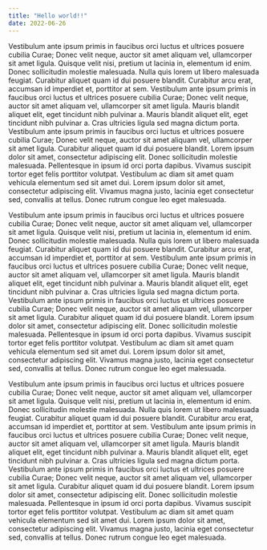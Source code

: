 ```yaml
---
title: "Hello world!!"
date: 2022-06-26
---
```


Vestibulum ante ipsum primis in faucibus orci luctus et ultrices posuere cubilia Curae; Donec velit neque, auctor sit amet aliquam vel, ullamcorper sit amet ligula. Quisque velit nisi, pretium ut lacinia in, elementum id enim. Donec sollicitudin molestie malesuada. Nulla quis lorem ut libero malesuada feugiat. Curabitur aliquet quam id dui posuere blandit. Curabitur arcu erat, accumsan id imperdiet et, porttitor at sem. Vestibulum ante ipsum primis in faucibus orci luctus et ultrices posuere cubilia Curae; Donec velit neque, auctor sit amet aliquam vel, ullamcorper sit amet ligula. Mauris blandit aliquet elit, eget tincidunt nibh pulvinar a. Mauris blandit aliquet elit, eget tincidunt nibh pulvinar a. Cras ultricies ligula sed magna dictum porta. Vestibulum ante ipsum primis in faucibus orci luctus et ultrices posuere cubilia Curae; Donec velit neque, auctor sit amet aliquam vel, ullamcorper sit amet ligula. Curabitur aliquet quam id dui posuere blandit. Lorem ipsum dolor sit amet, consectetur adipiscing elit. Donec sollicitudin molestie malesuada. Pellentesque in ipsum id orci porta dapibus. Vivamus suscipit tortor eget felis porttitor volutpat. Vestibulum ac diam sit amet quam vehicula elementum sed sit amet dui. Lorem ipsum dolor sit amet, consectetur adipiscing elit. Vivamus magna justo, lacinia eget consectetur sed, convallis at tellus. Donec rutrum congue leo eget malesuada.

Vestibulum ante ipsum primis in faucibus orci luctus et ultrices posuere cubilia Curae; Donec velit neque, auctor sit amet aliquam vel, ullamcorper sit amet ligula. Quisque velit nisi, pretium ut lacinia in, elementum id enim. Donec sollicitudin molestie malesuada. Nulla quis lorem ut libero malesuada feugiat. Curabitur aliquet quam id dui posuere blandit. Curabitur arcu erat, accumsan id imperdiet et, porttitor at sem. Vestibulum ante ipsum primis in faucibus orci luctus et ultrices posuere cubilia Curae; Donec velit neque, auctor sit amet aliquam vel, ullamcorper sit amet ligula. Mauris blandit aliquet elit, eget tincidunt nibh pulvinar a. Mauris blandit aliquet elit, eget tincidunt nibh pulvinar a. Cras ultricies ligula sed magna dictum porta. Vestibulum ante ipsum primis in faucibus orci luctus et ultrices posuere cubilia Curae; Donec velit neque, auctor sit amet aliquam vel, ullamcorper sit amet ligula. Curabitur aliquet quam id dui posuere blandit. Lorem ipsum dolor sit amet, consectetur adipiscing elit. Donec sollicitudin molestie malesuada. Pellentesque in ipsum id orci porta dapibus. Vivamus suscipit tortor eget felis porttitor volutpat. Vestibulum ac diam sit amet quam vehicula elementum sed sit amet dui. Lorem ipsum dolor sit amet, consectetur adipiscing elit. Vivamus magna justo, lacinia eget consectetur sed, convallis at tellus. Donec rutrum congue leo eget malesuada.

Vestibulum ante ipsum primis in faucibus orci luctus et ultrices posuere cubilia Curae; Donec velit neque, auctor sit amet aliquam vel, ullamcorper sit amet ligula. Quisque velit nisi, pretium ut lacinia in, elementum id enim. Donec sollicitudin molestie malesuada. Nulla quis lorem ut libero malesuada feugiat. Curabitur aliquet quam id dui posuere blandit. Curabitur arcu erat, accumsan id imperdiet et, porttitor at sem. Vestibulum ante ipsum primis in faucibus orci luctus et ultrices posuere cubilia Curae; Donec velit neque, auctor sit amet aliquam vel, ullamcorper sit amet ligula. Mauris blandit aliquet elit, eget tincidunt nibh pulvinar a. Mauris blandit aliquet elit, eget tincidunt nibh pulvinar a. Cras ultricies ligula sed magna dictum porta. Vestibulum ante ipsum primis in faucibus orci luctus et ultrices posuere cubilia Curae; Donec velit neque, auctor sit amet aliquam vel, ullamcorper sit amet ligula. Curabitur aliquet quam id dui posuere blandit. Lorem ipsum dolor sit amet, consectetur adipiscing elit. Donec sollicitudin molestie malesuada. Pellentesque in ipsum id orci porta dapibus. Vivamus suscipit tortor eget felis porttitor volutpat. Vestibulum ac diam sit amet quam vehicula elementum sed sit amet dui. Lorem ipsum dolor sit amet, consectetur adipiscing elit. Vivamus magna justo, lacinia eget consectetur sed, convallis at tellus. Donec rutrum congue leo eget malesuada.